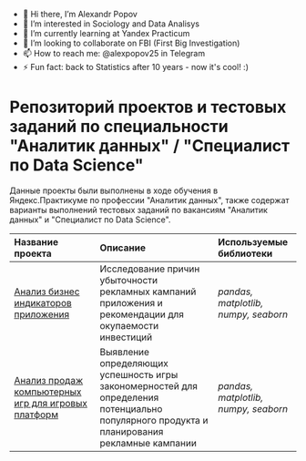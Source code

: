 - 👋 Hi there, I’m Alexandr Popov 
- 👀 I’m interested in Sociology and Data Analisys
- 🌱 I’m currently learning at Yandex Practicum
- 💞️ I’m looking to collaborate on FBI (First Big Investigation)
- 📫 How to reach me: @alexpopov25 in Telegram
- ⚡ Fun fact: back to Statistics after 10 years - now it's cool! :)

# Репозиторий проектов и тестовых заданий по специальности "Аналитик данных" / "Специалист по Data Science"

Данные проекты были выполнены в ходе обучения в Яндекс.Практикуме по профессии "Аналитик данных", также содержат варианты выполнений тестовых заданий по вакансиям "Аналитик данных" и "Специалист по Data Science".

| Название проекта | Описание | Используемые библиотеки | 
| :---------------------- | :---------------------- | :---------------------- |
| [Анализ бизнес индикаторов приложения](https://github.com/alexpopov25/alexpopov25/blob/study-projects/Project_7_Analysis_of_business_indicators_of_the_app.ipynb) | Исследование причин убыточности рекламных кампаний приложения и рекомендации для окупаемости инвестиций| *pandas, matplotlib, numpy, seaborn* |
| [Анализ продаж компьютерных игр для игровых платформ](https://github.com/alexpopov25/alexpopov25/blob/study-projects/Composite_project_Analysis_of_gaming_platforms.ipynb) | Выявление определяющих успешность игры закономерностей для определения потенциально популярного продукта и планирования рекламные кампании| *pandas, matplotlib, numpy, seaborn* |
<!---
alexpopov25/alexpopov25 is a ✨ special ✨ repository because its `README.md` (this file) appears on your GitHub profile.
You can click the Preview link to take a look at your changes.
--->
